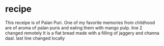 # recipe
This receipe is of Palan Puri. One of my favorite memories from childhood are of aroma of palan puris and eating them with mango pulp. line 2 changed remotely
It is a flat bread made with a filling of jaggery and channa daal.
last line changed locally